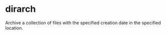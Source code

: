 # dirarch
Archive a collection of files with the specified creation date in the specified location.
